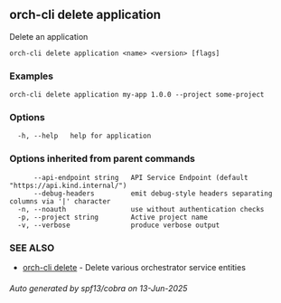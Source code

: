 ## orch-cli delete application

Delete an application

```
orch-cli delete application <name> <version> [flags]
```

### Examples

```
orch-cli delete application my-app 1.0.0 --project some-project
```

### Options

```
  -h, --help   help for application
```

### Options inherited from parent commands

```
      --api-endpoint string   API Service Endpoint (default "https://api.kind.internal/")
      --debug-headers         emit debug-style headers separating columns via '|' character
  -n, --noauth                use without authentication checks
  -p, --project string        Active project name
  -v, --verbose               produce verbose output
```

### SEE ALSO

* [orch-cli delete](orch-cli_delete.md)	 - Delete various orchestrator service entities

###### Auto generated by spf13/cobra on 13-Jun-2025
